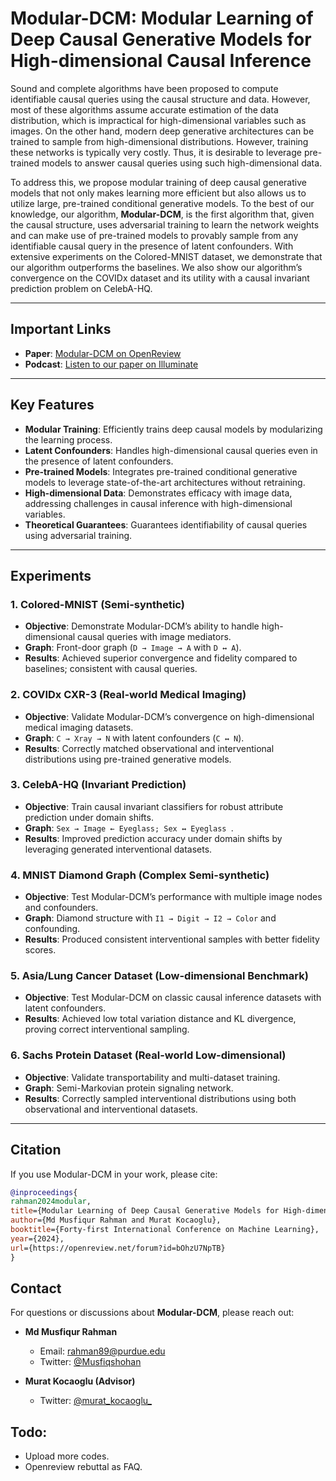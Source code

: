 
# Modular-DCM: Modular Learning of Deep Causal Generative Models for High-dimensional Causal Inference

Sound and complete algorithms have been proposed to compute identifiable causal queries using the causal structure and data. However, most of these algorithms assume accurate estimation of the data distribution, which is impractical for high-dimensional variables such as images. On the other hand, modern deep generative architectures can be trained to sample from high-dimensional distributions. However, training these networks is typically very costly. Thus, it is desirable to leverage pre-trained models to answer causal queries using such high-dimensional data. 

To address this, we propose modular training of deep causal generative models that not only makes learning more efficient but also allows us to utilize large, pre-trained conditional generative models. To the best of our knowledge, our algorithm, **Modular-DCM**, is the first algorithm that, given the causal structure, uses adversarial training to learn the network weights and can make use of pre-trained models to provably sample from any identifiable causal query in the presence of latent confounders. With extensive experiments on the Colored-MNIST dataset, we demonstrate that our algorithm outperforms the baselines. We also show our algorithm’s convergence on the COVIDx dataset and its utility with a causal invariant prediction problem on CelebA-HQ.

---
## Important Links

- **Paper**: [Modular-DCM on OpenReview](https://openreview.net/forum?id=bOhzU7NpTB)  
- **Podcast**: [Listen to our paper on Illuminate](https://illuminate.google.com/library?play=9733Qf_PyJhB)

---

## Key Features
- **Modular Training**: Efficiently trains deep causal models by modularizing the learning process.
- **Latent Confounders**: Handles high-dimensional causal queries even in the presence of latent confounders.
- **Pre-trained Models**: Integrates pre-trained conditional generative models to leverage state-of-the-art architectures without retraining.
- **High-dimensional Data**: Demonstrates efficacy with image data, addressing challenges in causal inference with high-dimensional variables.
- **Theoretical Guarantees**: Guarantees identifiability of causal queries using adversarial training.

---

## Experiments

### 1. Colored-MNIST (Semi-synthetic)
- **Objective**: Demonstrate Modular-DCM’s ability to handle high-dimensional causal queries with image mediators.
- **Graph**: Front-door graph (`D → Image → A` with `D ↔ A`).
- **Results**: Achieved superior convergence and fidelity compared to baselines; consistent with causal queries.

### 2. COVIDx CXR-3 (Real-world Medical Imaging)
- **Objective**: Validate Modular-DCM’s convergence on high-dimensional medical imaging datasets.
- **Graph**: `C → Xray → N` with latent confounders (`C ↔ N`).
- **Results**: Correctly matched observational and interventional distributions using pre-trained generative models.

### 3. CelebA-HQ (Invariant Prediction)
- **Objective**: Train causal invariant classifiers for robust attribute prediction under domain shifts.
- **Graph**: `Sex → Image ← Eyeglass; Sex ↔ Eyeglass `.
- **Results**: Improved prediction accuracy under domain shifts by leveraging generated interventional datasets.

### 4. MNIST Diamond Graph (Complex Semi-synthetic)
- **Objective**: Test Modular-DCM’s performance with multiple image nodes and confounders.
- **Graph**: Diamond structure with `I1 → Digit → I2 → Color` and confounding.
- **Results**: Produced consistent interventional samples with better fidelity scores.

### 5. Asia/Lung Cancer Dataset (Low-dimensional Benchmark)
- **Objective**: Test Modular-DCM on classic causal inference datasets with latent confounders.
- **Results**: Achieved low total variation distance and KL divergence, proving correct interventional sampling.

### 6. Sachs Protein Dataset (Real-world Low-dimensional)
- **Objective**: Validate transportability and multi-dataset training.
- **Graph**: Semi-Markovian protein signaling network.
- **Results**: Correctly sampled interventional distributions using both observational and interventional datasets.



---


## Citation

If you use Modular-DCM in your work, please cite:

```bibtex
@inproceedings{
rahman2024modular,
title={Modular Learning of Deep Causal Generative Models for High-dimensional Causal Inference},
author={Md Musfiqur Rahman and Murat Kocaoglu},
booktitle={Forty-first International Conference on Machine Learning},
year={2024},
url={https://openreview.net/forum?id=bOhzU7NpTB}
}
```

## Contact

For questions or discussions about **Modular-DCM**, please reach out:

- **Md Musfiqur Rahman**  
  - Email: [rahman89@purdue.edu](mailto:rahman89@purdue.edu)  
  - Twitter: [@Musfiqshohan](https://twitter.com/Musfiqshohan)

- **Murat Kocaoglu (Advisor)**  
  - Twitter: [@murat_kocaoglu_](https://twitter.com/murat_kocaoglu_)


## Todo:
- Upload more codes.
- Openreview rebuttal as FAQ.
